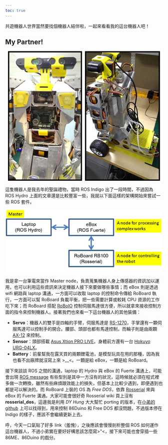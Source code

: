 ```yaml
---
toc: true
---
```

共遊機器人世界當然要找個機器人結伴啦，一起來看看我的這台機器人吧！

## My Partner!
![](../assets/images/old/robot.jpg)

這隻機器人是我去年的聖誕禮物，當時 ROS Indigo 出了一段時間，不過因為 ROS Hydro 上面的文章還是比較豐富一些，我就以下面這樣的架構開始來嘗試一些 ROS 套件。

![](../assets/images/old/robot_arch.png)

我是拿一台筆電來當作 Master node，負責蒐集機器人身上傳感器的資訊加以運用，也可以利用這些資訊來決定機器人接下來要做哪些事情；而 eBox 則是透過 wifi 網路與 laptop 溝通，一方面可以收取 laptop 的控制命令傳給 RoBoard 執行，一方面可以幫 RoBoard 負載平衡，把一些需要計算或較耗 CPU 資源的工作吃下來；而 RoBoard 搭配 [RoBoIO](http://www.roboard.com/Files/Code/RoBoard_Training_SW_v18b.pdf) 控制伺服馬達很方便，所以就拿來接收控制方面的指令來控制機器人。接著我們也來看一下這台機器人的其他裝備：

* **Servo**：機器人的雙手是四軸的手臂，伺服馬達是 [RS-1270](http://www.roboard.com/Files/RS-1270/RoBoard_RS-1270.pdf)，手掌還有一顆伺服馬達可以控制手的開合。腰部、頭部也都有馬達控制，而輪子則是由兩顆 [AX-12](http://support.robotis.com/en/product/dynamixel/ax_series/dxl_ax_actuator.htm) 來控制。
* **Sensor**：頭部搭載 [Asus Xtion PRO LIVE](https://www.asus.com/tw/3D-Sensor/Xtion_PRO_LIVE/)。身體前方還有一台 [Hokuyo URG-04LX](https://www.hokuyo-aut.jp/02sensor/07scanner/urg_04lx.html)。
* **Battery**：前輩幫我在露天買的兩顆鋰電池，是模型玩具在用的那種，因為我也看不出廠牌就沒寫上來 >__<。一顆是給 eBox，一顆是給 RoBoard。

接下來談談 ROS 之間的溝通，laptop 的 Hydro 與 eBox 的 Fuerte 溝通上，可能會出現 [ROS message](http://wiki.ros.org/Messages) 有些型別是其中一方沒有的狀況，這時候就必須在程式裡多做一次轉換，雖然有些麻煩跟效能上的損失，但基本上比較少遇到，即便遇到也都是可以解決的。而 RoBoard 上裝的 OS 為 *Free DOS*，依靠 [Rosserial](http://wiki.ros.org/rosserial) 來與 eBox 的 Fuerte 溝通。大家可能會很好奇 Rosserial wiki 頁上沒有 **rosserial_dos**，這邊我是利用 *DY Hung* 大大幫忙 porting 的版本，在[小弟的 github](https://github.com/Sayter99/rosserial) 上可以找得到，用來控制 86Duino 和 Free DOS 都沒問題，不過版本停在 Indigo 的樣子，應該不會繼續更新上去。

呼，今天一口氣貼了好多 link（羞愧），之後應該會慢慢剖析整個 ROS 如何運作這台機器人，不過小弟實在要好好構思該怎麼寫>"<，接下來可能也會穿插一些 86ME、86Duino 的戲分。